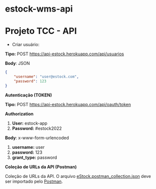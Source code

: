 # estock-wms-api

# **Projeto TCC - API**

- Criar usuário: 

**Tipo:** POST 
https://api-estock.herokuapp.com/api/usuarios

**Body**: JSON

```json
{
    "username": "user@estock.com",
    "password": 123
}
````

**Autenticação (TOKEN)**

**Tipo:** POST 
https://api-estock.herokuapp.com/api/oauth/token

**Authorization**

1. **User:** estock-app
2. **Password:** #estock2022

**Body**: x-www-form-urlencoded

1. **username:** user
2. **password:** 123
3. **grant_type:** password

**Coleção de URLs da API (Postman)**

Coleção de URLs da API. O arquivo [eStock.postman_collection.json](https://github.com/diegopaoliello/estock-wms-api/blob/main/src/main/resources/eStock.postman_collection.json) deve ser importado pelo [Postman](https://www.postman.com/downloads/).
